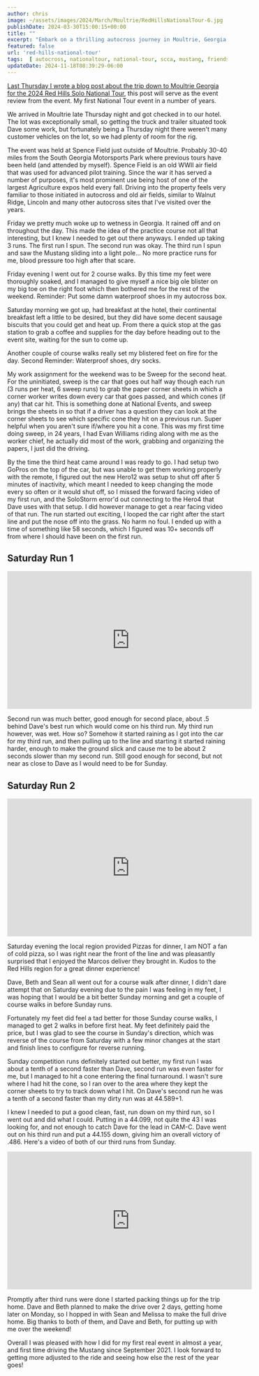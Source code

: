 ```yaml
---
author: chris
image: ~/assets/images/2024/March/Moultrie/RedHillsNationalTour-6.jpg
publishDate: 2024-03-30T15:00:15+00:00
title: ""
excerpt: "Embark on a thrilling autocross journey in Moultrie, Georgia for the 2024 Red Hills Solo National Tour; filled with spins, rain, and a relentless driv..."
featured: false
url: 'red-hills-national-tour'
tags:  [ autocross, nationaltour, national-tour, scca, mustang, friends ] 
updateDate: 2024-11-18T08:39:29-06:00
---
```


[Last Thursday I wrote a blog post about the trip down to Moultrie Georgia for the 2024 Red Hills Solo National Tour](https://www.autocrossblog.com/roadtrip-to-moultrie), this post will serve as the event review from the event. My first National Tour event in a number of years. 

We arrived in Moultrie late Thursday night and got checked in to our hotel. The lot was exceptionally small, so getting the truck and trailer situated took Dave some work, but fortunately being a Thursday night there weren't many customer vehicles on the lot, so we had plenty of room for the rig. 

The event was held at Spence Field just outside of Moultrie. Probably 30-40 miles from the South Georgia Motorsports Park where previous tours have been held (and attended by myself). Spence Field is an old WWII air field that was used for advanced pilot training. Since the war it has served a number of purposes, it's most prominent use being host of one of the largest Agriculture expos held every fall. Driving into the property feels very familiar to those initiated in autocross and old air fields, similar to Walnut Ridge, Lincoln and many other autocross sites that I've visited over the years. 

Friday we pretty much woke up to wetness in Georgia. It rained off and on throughout the day. This made the idea of the practice course not all that interesting, but I knew I needed to get out there anyways. I ended up taking 3 runs. The first run I spun. The second run was okay. The third run I spun and saw the Mustang sliding into a light pole... No more practice runs for me, blood pressure too high after that scare. 

Friday evening I went out for 2 course walks. By this time my feet were thoroughly soaked, and I managed to give myself a nice big ole blister on my big toe on the right foot which then bothered me for the rest of the weekend. Reminder: Put some damn waterproof shoes in my autocross box.

Saturday morning we got up, had breakfast at the hotel, their continental breakfast left a little to be desired, but they did have some decent sausage biscuits that you could get and heat up. From there a quick stop at the gas station to grab a coffee and supplies for the day before heading out to the event site, waiting for the sun to come up.

Another couple of course walks really set my blistered feet on fire for the day. Second Reminder: Waterproof shoes, dry socks.

My work assignment for the weekend was to be Sweep for the second heat. For the uninitiated, sweep is the car that goes out half way though each run (3 runs per heat, 6 sweep runs) to grab the paper corner sheets in which a corner worker writes down every car that goes passed, and which cones (if any) that car hit. This is something done at National Events, and sweep brings the sheets in so that if a driver has a question they can look at the corner sheets to see which specific cone they hit on a previous run. Super helpful when you aren't sure if/where you hit a cone. This was my first time doing sweep, in 24 years, I had Evan Williams riding along with me as the worker chief, he actually did most of the work, grabbing and organizing the papers, I just did the driving.

By the time the third heat came around I was ready to go. I had setup two GoPros on the top of the car, but was unable to get them working properly with the remote, I figured out the new Hero12 was setup to shut off after 5 minutes of inactivity, which meant I needed to keep changing the mode every so often or it would shut off, so I missed the forward facing video of my first run, and the SoloStorm error'd out connecting to the Hero4 that Dave uses with that setup. I did however manage to get a rear facing video of that run. The run started out exciting, I looped the car right after the start line and put the nose off into the grass. No harm no foul. I ended up with a time of something like 58 seconds, which I figured was 10+ seconds off from where I should have been on the first run.

## Saturday Run 1
<iframe width="560" height="315" src="https://www.youtube.com/embed/P51JlEntKU0?si=xZigZtenp-H74_8l" title="YouTube video player" frameborder="0" allow="accelerometer; autoplay; clipboard-write; encrypted-media; gyroscope; picture-in-picture; web-share" referrerpolicy="strict-origin-when-cross-origin" allowfullscreen></iframe>

Second run was much better, good enough for second place, about .5 behind Dave's best run which would come on his third run. My third run however, was wet. How so? Somehow it started raining as I got into the car for my third run, and then pulling up to the line and starting it started raining harder, enough to make the ground slick and cause me to be about 2 seconds slower than my second run. Still good enough for second, but not near as close to Dave as I would need to be for Sunday.

## Saturday Run 2
<iframe width="560" height="315" src="https://www.youtube.com/embed/6nIdPuJmTRg?si=JlG5YgKCKCE5SHy5" title="YouTube video player" frameborder="0" allow="accelerometer; autoplay; clipboard-write; encrypted-media; gyroscope; picture-in-picture; web-share" referrerpolicy="strict-origin-when-cross-origin" allowfullscreen></iframe>

Saturday evening the local region provided Pizzas for dinner, I am NOT a fan of cold pizza, so I was right near the front of the line and was pleasantly surprised that I enjoyed the Marcos deliver they brought in. Kudos to the Red Hills region for a great dinner experience! 

Dave, Beth and Sean all went out for a course walk after dinner, I didn't dare attempt that on Saturday evening due to the pain I was feeling in my feet, I was hoping that I would be a bit better Sunday morning and get a couple of course walks in before Sunday runs. 

Fortunately my feet did feel a tad better for those Sunday course walks, I managed to get 2 walks in before first heat. My feet definitely paid the price, but I was glad to see the course in Sunday's direction, which was reverse of the course from Saturday with a few minor changes at the start and finish lines to configure for reverse running. 

Sunday competition runs definitely started out better, my first run I was about a tenth of a second faster than Dave, second run was even faster for me, but I managed to hit a cone entering the final turnaround. I wasn't sure where I had hit the cone, so I ran over to the area where they kept the corner sheets to try to track down what I hit. On Dave's second run he was a tenth of a second faster than my dirty run was at 44.589+1. 

I knew I needed to put a good clean, fast, run down on my third run, so I went out and did what I could. Putting in a 44.099, not quite the 43 I was looking for, and not enough to catch Dave for the lead in CAM-C. Dave went out on his third run and put a 44.155 down, giving him an overall victory of .486. Here's a video of both of our third runs from Sunday.

<iframe width="560" height="315" src="https://www.youtube.com/embed/DaGppirxdhk?si=BOwHLthesa38EGqb" title="YouTube video player" frameborder="0" allow="accelerometer; autoplay; clipboard-write; encrypted-media; gyroscope; picture-in-picture; web-share" referrerpolicy="strict-origin-when-cross-origin" allowfullscreen></iframe>

Promptly after third runs were done I started packing things up for the trip home. Dave and Beth planned to make the drive over 2 days, getting home later on Monday, so I hopped in with Sean and Melissa to make the full drive home. Big thanks to both of them, and Dave and Beth, for putting up with me over the weekend!

Overall I was pleased with how I did for my first real event in almost a year, and first time driving the Mustang since September 2021. I look forward to getting more adjusted to the ride and seeing how else the rest of the year goes!

